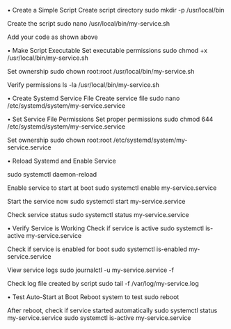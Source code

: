 •	Create a Simple Script
Create script directory
sudo mkdir -p /usr/local/bin

Create the script
sudo nano /usr/local/bin/my-service.sh 

Add your code as shown above

•	Make Script Executable
Set executable permissions
sudo chmod +x /usr/local/bin/my-service.sh

Set ownership
sudo chown root:root /usr/local/bin/my-service.sh

Verify permissions
ls -la /usr/local/bin/my-service.sh

•	Create Systemd Service File
Create service file
sudo nano /etc/systemd/system/my-service.service

•	Set Service File Permissions
Set proper permissions
sudo chmod 644 /etc/systemd/system/my-service.service

Set ownership
sudo chown root:root /etc/systemd/system/my-service.service

•	Reload Systemd and Enable Service

sudo systemctl daemon-reload

Enable service to start at boot
sudo systemctl enable my-service.service

Start the service now
sudo systemctl start my-service.service

Check service status
sudo systemctl status my-service.service

•	Verify Service is Working
Check if service is active
sudo systemctl is-active my-service.service

Check if service is enabled for boot
sudo systemctl is-enabled my-service.service

View service logs
sudo journalctl -u my-service.service -f

Check log file created by script
sudo tail -f /var/log/my-service.log

•	Test Auto-Start at Boot
Reboot system to test
sudo reboot

After reboot, check if service started automatically
sudo systemctl status my-service.service
sudo systemctl is-active my-service.service